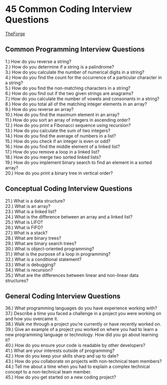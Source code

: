 # 45 Common Coding Interview Questions
[TheForge](https://www.theforage.com/blog/interview-questions/coding-interview-questions)

## Common Programming Interview Questions
1.) How do you reverse a string? <br>
2.) How do you determine if a string is a palindrome? <br>
3.) How do you calculate the number of numerical digits in a string? <br>
4.) How do you find the count for the occurrence of a particular character in a string? <br>
5.) How do you find the non-matching characters in a string? <br>
6.) How do you find out if the two given strings are anagrams? <br>
7.) How do you calculate the number of vowels and consonants in a string? <br>
8.) How do you total all of the matching integer elements in an array? <br>
9.) How do you reverse an array? <br>
10.) How do you find the maximum element in an array? <br>
11.) How do you sort an array of integers in ascending order? <br>
12.) How do you print a Fibonacci sequence using recursion? <br>
13.) How do you calculate the sum of two integers? <br>
14.) How do you find the average of numbers in a list? <br>
15.) How do you check if an integer is even or odd? <br>
16.) How do you find the middle element of a linked list? <br>
17.) How do you remove a loop in a linked list? <br>
18.) How do you merge two sorted linked lists? <br>
19.) How do you implement binary search to find an element in a sorted array? <br>
20.) How do you print a binary tree in vertical order? <br>

## Conceptual Coding Interview Questions
21.) What is a data structure? <br>
22.) What is an array? <br>
23.) What is a linked list? <br>
24.) What is the difference between an array and a linked list? <br>
25.) What is LIFO? <br>
26.) What is FIFO? <br>
27.) What is a stack? <br>
28.) What are binary trees? <br>
29.) What are binary search trees? <br>
30.) What is object-oriented programming? <br>
31.) What is the purpose of a loop in programming? <br>
32.) What is a conditional statement? <br>
33.) What is debugging? <br>
34.) What is recursion? <br>
35.) What are the differences between linear and non-linear data structures? <br>

## General Coding Interview Questions
36.) What programming languages do you have experience working with? <br>
37.) Describe a time you faced a challenge in a project you were working on and how you overcame it. <br>
38.) Walk me through a project you’re currently or have recently worked on. <br>
39.) Give an example of a project you worked on where you had to learn a new programming language or technology. How did you go about learning it? <br>
40.) How do you ensure your code is readable by other developers? <br>
41.) What are your interests outside of programming? <br>
42.) How do you keep your skills sharp and up to date? <br>
43.) How do you collaborate on projects with non-technical team members? <br>
44.) Tell me about a time when you had to explain a complex technical concept to a non-technical team member. <br>
45.) How do you get started on a new coding project? <br>
